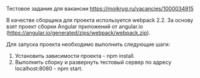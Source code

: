 Тестовое задание для вакансии https://moikrug.ru/vacancies/1000034915

В качестве сборщика для проекта используется webpack 2.2.
За основу взят проект сборки Angular приложений от angular.io (https://angular.io/generated/zips/webpack/webpack.zip).

Для запуска проекта необходимо выполнить следующие шаги:
1. Установить зависимости проекта - npm install.
2. Выполнить сборку и развернуть тестовый сервер по адресу localhost:8080 - npm start.